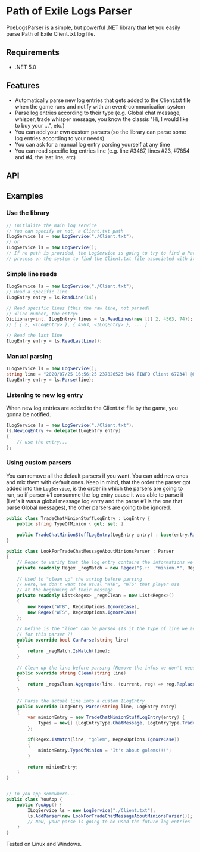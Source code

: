 # Path of Exile Logs Parser
PoeLogsParser is a simple, but powerful .NET library that let you easily parse Path of Exile Client.txt log file.

## Requirements
- .NET 5.0

## Features
- Automatically parse new log entries that gets added to the Client.txt file when the game runs and notify with an event-communication system
- Parse log entries according to their type (e.g. Global chat message, whisper, trade whisper message, you know the classis "Hi, I would like to buy your ...", etc.)
- You can add your own custom parsers (so the library can parse some log entries according to your needs)
- You can ask for a manual log entry parsing yourself at any time
- You can read specific log entries line (e.g. line #3467, lines #23, #7854 and #4, the last line, etc)

## API


## Examples
### Use the library
```csharp
// Initialize the main log service
// You can specify or not, a Client.txt path
ILogService ls = new LogService("./Client.txt");
// or
ILogService ls = new LogService();
// If no path is provided, the LogService is going to try to find a Path of Exile
// process on the system to find the Client.txt file associated with it
```

### Simple line reads
```csharp
ILogService ls = new LogService("./Client.txt");
// Read a specific line
ILogEntry entry = ls.ReadLine(14);

// Read specific lines (this the raw line, not parsed)
// <line number, the entry>
Dictionary<int, ILogEntry> lines = ls.ReadLines(new []{ 2, 4563, 74});
// [ { 2, <ILogEntry> }, { 4563, <ILogEntry> }, ... ]

// Read the last line
ILogEntry entry = ls.ReadLastLine();
```
### Manual parsing
```csharp
ILogService ls = new LogService();
string line = "2020/07/25 16:56:25 237826523 b46 [INFO Client 67234] @From wannaBeFamous: Hi, I'd like to buy your 1 Mirror of Kalandra for my 2 Chaos Orb in Harvest";
ILogEntry entry = ls.Parse(line);
```

### Listening to new log entry
When new log entries are added to the Client.txt file by the game, you gonna be notified.

```csharp
ILogService ls = new LogService("./Client.txt");
ls.NewLogEntry += delegate(ILogEntry entry)  
{  
    // use the entry...
};
```

### Using custom parsers
You can remove all the default parsers if you want. You can add new ones and mix them with default ones.
Keep in mind, that the order the parser got added into the `LogService`,  is the order in which the parsers are going to run, so if parser #1 consumme the log entry cause it was able to parse it (Let's it was a global message log entry and the parse #1 is the one that parse Global messages), the other parsers are going to be ignored.

```csharp
public class TradeChatMinionStuffLogEntry : LogEntry {
	public string TypeOfMinion { get; set; }
    
    public TradeChatMinionStuffLogEntry(LogEntry entry) : base(entry.Raw, entry.Time, entry.Types, entry.Tag) { }
}

public class LookForTradeChatMessageAboutMinionsParser : Parser  
{  
    // Regex to verify that the log entry contains the informations we are looking for
    private readonly Regex _regMatch = new Regex("$.+: .*minion.*", RegexOptions.IgnoreCase);  
  
    // Used to "clean up" the string before parsing
    // Here, we don't want the usual "WTB", "WTS" that player use
    // at the beginning of their message
    private readonly List<Regex> _regsClean = new List<Regex>()  
	{  
        new Regex("WTB", RegexOptions.IgnoreCase),  
        new Regex("WTS", RegexOptions.IgnoreCase) 
    };  
  
    // Define is the "line" can be parsed (Is it the type of line we are looking for,
    // for this parser ?)
    public override bool CanParse(string line)  
    {  
        return _regMatch.IsMatch(line);  
    }  
    
    // Clean up the line before parsing (Remove the infos we don't need) 
    public override string Clean(string line)  
    {  
        return _regsClean.Aggregate(line, (current, reg) => reg.Replace(current, ""));  
    } 
  
    // Parse the actual line into a custom ILogEntry
    public override ILogEntry Parse(string line, LogEntry entry)  
    {  
        var minionEntry = new TradeChatMinionStuffLogEntry(entry) { 
	        Types = new[] {LogEntryType.ChatMessage, LogEntryType.Trade}
        };  

		if(Regex.IsMatch(line, "golem", RegexOptions.IgnoreCase))
		{
			minionEntry.TypeOfMinion = "It's about golems!!!";
		}

		return minionEntry;
    }  
} 


// In you app somewhere...
public class YouApp {
	public YouApp() {
		ILogService ls = new LogService("./Client.txt");
		ls.AddParser(new LookForTradeChatMessageAboutMinionsParser());
		// Now, your parse is going to be used the future log entries
	}
}

```

Tested on Linux and Windows.
